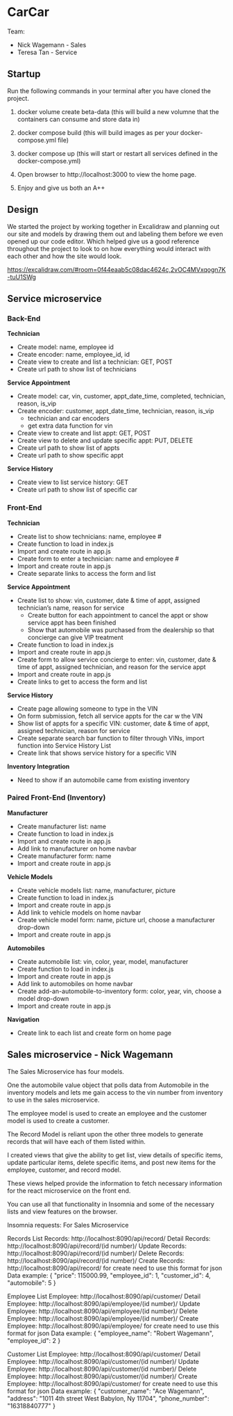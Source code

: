 # CarCar

Team:

* Nick Wagemann - Sales
* Teresa Tan - Service

## Startup
Run the following commands in your terminal after you have cloned the project.

1) docker volume create beta-data (this will build a new volumne that the containers can consume and store data in)

2) docker compose build (this will build images as per your docker-compose.yml file)

3) docker compose up (this will start or restart all services defined in the docker-compose.yml)

4) Open browser to http://localhost:3000 to view the home page.

5) Enjoy and give us both an A++


## Design
We started the project by working together in Excalidraw and planning out our site and models by drawing them out and labeling them before we even opened up our code editor. Which helped give us a good reference throughout the project to look to on how everything would interact with each other and how the site would look.

https://excalidraw.com/#room=0f44eaab5c08dac4624c,2vOC4MVxqogn7K-tuU1SWg

## Service microservice

### **Back-End**

**Technician**
- Create model: name, employee id
- Create encoder: name, employee_id, id
- Create view to create and list a technician: GET, POST
- Create url path to show list of technicians

**Service Appointment**
- Create model: car, vin, customer, appt_date_time, completed, technician, reason, is_vip
- Create encoder: customer, appt_date_time, technician, reason, is_vip
    - technician and car encoders
    - get extra data function for vin
- Create view to create and list appt: GET, POST
- Create view to delete and update specific appt: PUT, DELETE
- Create url path to show list of appts
- Create url path to show specific appt

**Service History**
- Create view to list service history: GET
- Create url path to show list of specific car

### Front-End

**Technician**
- Create list to show technicians: name, employee #
- Create function to load in index.js
- Import and create route in app.js
- Create form to enter a technician: name and employee #
- Import and create route in app.js
- Create separate links to access the form and list

**Service Appointment**
- Create list to show: vin, customer, date & time of appt, assigned technician’s name, reason for service
    - Create button for each appointment to cancel the appt or show service appt has been finished
    - Show that automobile was purchased from the dealership so that concierge can give VIP treatment
- Create function to load in index.js
- Import and create route in app.js
- Create form to allow service concierge to enter: vin, customer, date & time of appt, assigned technician, and reason for the service appt
- Import and create route in app.js
- Create links to get to access the form and list

**Service History**
- Create page allowing someone to type in the VIN
- On form submission, fetch all service appts for the car w the VIN
- Show list of appts for a specific VIN: customer, date & time of appt, assigned technician, reason for service
- Create separate search bar function to filter through VINs, import function into Service History List
- Create link that shows service history for a specific VIN

**Inventory Integration**

- Need to show if an automobile came from existing inventory

### Paired Front-End (Inventory)

**Manufacturer**
- Create manufacturer list: name
- Create function to load in index.js
- Import and create route in app.js
- Add link to manufacturer on home navbar
- Create manufacturer form: name
- Import and create route in app.js

**Vehicle Models**
- Create vehicle models list: name, manufacturer, picture
- Create function to load in index.js
- Import and create route in app.js
- Add link to vehicle models on home navbar
- Create vehicle model form: name, picture url, choose a manufacturer drop-down
- Import and create route in app.js

**Automobiles**
- Create automobile list: vin, color, year, model, manufacturer
- Create function to load in index.js
- Import and create route in app.js
- Add link to automobiles on home navbar
- Create add-an-automobile-to-inventory form: color, year, vin, choose a model drop-down
- Import and create route in app.js

**Navigation**
- Create link to each list and create form on home page






## Sales microservice - Nick Wagemann 

The Sales Microservice has four models.

One the automobile value object that polls data from Automobile in the inventory models and lets me gain access to the vin number from inventory to use in the sales microservice.
 
The employee model is used to create an employee and the customer model is used to create a customer. 

The Record Model is reliant upon the other three models to generate records that will have each of them listed within.

I created views that give the ability to get list, view details of specific items, update particular items, delete specific items, and post new items for the employee, customer, and record model.

These views helped provide the information to fetch necessary information for the react microservice on the front end.

You can use all that functionality in Insomnia and some of the necessary lists and view features on the browser.

Insomnia requests:
For Sales Microservice 

Records
List Records: http://localhost:8090/api/record/
Detail Records: http://localhost:8090/api/record/(id number)/
Update Records: http://localhost:8090/api/record/(id number)/
Delete Records: http://localhost:8090/api/record/(id number)/
Create Records: http://localhost:8090/api/record/
for create need to use this format for json Data
example:
{
	"price": 115000.99,
	"employee_id": 1,
	"customer_id": 4,
	"automobile": 5
}

Employee
List Employee: http://localhost:8090/api/customer/
Detail Employee: http://localhost:8090/api/employee/(id number)/
Update Employee: http://localhost:8090/api/employee/(id number)/
Delete Employee: http://localhost:8090/api/employee/(id number)/
Create Employee: http://localhost:8090/api/employee/
for create need to use this format for json Data
example:
{
	"employee_name": "Robert Wagemann",
	"employee_id": 2
}

Customer 
List Employee: http://localhost:8090/api/customer/
Detail Employee: http://localhost:8090/api/customer/(id number)/
Update Employee: http://localhost:8090/api/customer/(id number)/
Delete Employee: http://localhost:8090/api/customer/(id number)/
Create Employee: http://localhost:8090/api/customer/
for create need to use this format for json Data
example:
{
	"customer_name": "Ace Wagemann",
	"address": "1011 4th street West Babylon, Ny 11704",
	"phone_number": "16318840777"
}



